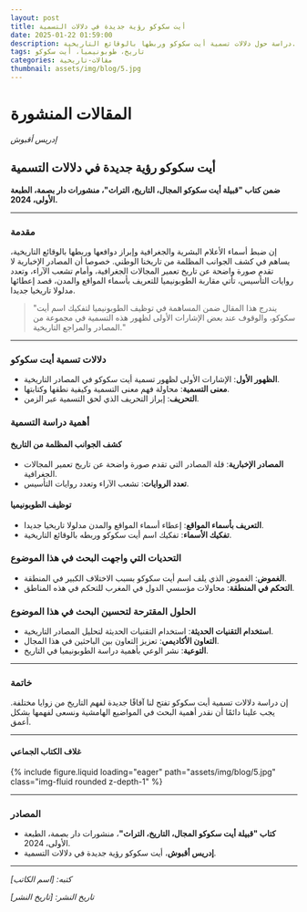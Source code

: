 ```yaml
---
layout: post
title: أيت سكوكو رؤية جديدة في دلالات التسمية
date: 2025-01-22 01:59:00
description: دراسة حول دلالات تسمية أيت سكوكو وربطها بالوقائع التاريخية.
tags: تاريخ، طوبونيميا، أيت سكوكو
categories: مقالات-تاريخية
thumbnail: assets/img/blog/5.jpg
---
```


# المقالات المنشورة

_إدريس أقبوش_

## أيت سكوكو رؤية جديدة في دلالات التسمية

**ضمن كتاب "قبيلة أيت سكوكو المجال، التاريخ، التراث"، منشورات دار بصمة، الطبعة الأولى، 2024.**

---

### مقدمة

إن ضبط أسماء الأعلام البشرية والجغرافية وإبراز دوافعها وربطها بالوقائع التاريخية، يساهم في كشف الجوانب المظلمة من تاريخنا الوطني. خصوصا أن المصادر الإخبارية لا تقدم صورة واضحة عن تاريخ تعمير المجالات الجغرافية، وأمام تشعب الآراء، وتعدد روايات التأسيس، تأتي مقاربة الطوبونيميا للتعريف بأسماء المواقع والمدن، قصد إعطائها مدلولا تاريخيا جديدا.

> "يندرج هذا المقال ضمن المساهمة في توظيف الطوبونيميا لتفكيك اسم أيت سكوكو، والوقوف عند بعض الإشارات الأولى لظهور هذه التسمية في مجموعة من المصادر والمراجع التاريخية."

---

### دلالات تسمية أيت سكوكو

- **الظهور الأول**: الإشارات الأولى لظهور تسمية أيت سكوكو في المصادر التاريخية.
- **معنى التسمية**: محاولة فهم معنى التسمية وكيفية نطقها وكتابتها.
- **التحريف**: إبراز التحريف الذي لحق التسمية عبر الزمن.

### أهمية دراسة التسمية

#### كشف الجوانب المظلمة من التاريخ

- **المصادر الإخبارية**: قلة المصادر التي تقدم صورة واضحة عن تاريخ تعمير المجالات الجغرافية.
- **تعدد الروايات**: تشعب الآراء وتعدد روايات التأسيس.

#### توظيف الطوبونيميا

- **التعريف بأسماء المواقع**: إعطاء أسماء المواقع والمدن مدلولا تاريخيا جديدا.
- **تفكيك الأسماء**: تفكيك اسم أيت سكوكو وربطه بالوقائع التاريخية.

### التحديات التي واجهت البحث في هذا الموضوع

- **الغموض**: الغموض الذي يلف اسم أيت سكوكو بسبب الاختلاف الكبير في المنطقة.
- **التحكم في المنطقة**: محاولات مؤسسي الدول في المغرب للتحكم في هذه المناطق.

### الحلول المقترحة لتحسين البحث في هذا الموضوع

- **استخدام التقنيات الحديثة**: استخدام التقنيات الحديثة لتحليل المصادر التاريخية.
- **التعاون الأكاديمي**: تعزيز التعاون بين الباحثين في هذا المجال.
- **التوعية**: نشر الوعي بأهمية دراسة الطوبونيميا في التاريخ.

---

### خاتمة

إن دراسة دلالات تسمية أيت سكوكو تفتح لنا آفاقًا جديدة لفهم التاريخ من زوايا مختلفة. يجب علينا دائمًا أن نقدر أهمية البحث في المواضيع الهامشية ونسعى لفهمها بشكل أعمق.

---

#### غلاف الكتاب الجماعي

{% include figure.liquid loading="eager" path="assets/img/blog/5.jpg" class="img-fluid rounded z-depth-1" %}

---

### المصادر

- **كتاب "قبيلة أيت سكوكو المجال، التاريخ، التراث"**، منشورات دار بصمة، الطبعة الأولى، 2024.
- **إدريس أقبوش**، أيت سكوكو رؤية جديدة في دلالات التسمية.

---

_كتبه: [اسم الكاتب]_

_تاريخ النشر: [تاريخ النشر]_
